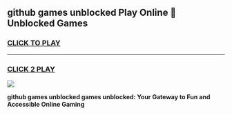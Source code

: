 
## github games unblocked Play Online 👋 Unblocked Games
<h3>
<a href="https://premium.freeplayer.one?title=github_games_unblocked&ref=19F">CLICK TO PLAY</a></h3>
<hr>

<h3>
<a href="https://premium.freeplayer.one?title=github_games_unblocked&ref=19F">CLICK 2 PLAY</a>
  
</h3>

<a href="https://premium.freeplayer.one?title=github_games_unblocked&ref=19F"><img src="https://clearcache.store/games.png"></a>


**github games unblocked games unblocked: Your Gateway to Fun and Accessible Online Gaming**
